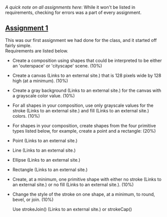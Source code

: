 _A quick note on all assignments here_: While it won't be listed in requirements, checking for errors was a part of every assignment.

## [Assignment 1](Lent.zip)
 This was our first assignment we had done for the class, and it started off fairly simple.  
 Requirements are listed below.
 
* Create a composition using shapes that could be interpreted to be either an 'outerspace' or 'cityscape' scene.  (10%)

* Create a canvas (Links to an external site.) that is 128 pixels wide by 128 high (at a minimum). (10%)

* Create a gray background (Links to an external site.) for the canvas with a grayscale color value. (10%)

* For all shapes in your composition, use only grayscale values for the stroke (Links to an external site.) and fill (Links to an external site.) colors. (10%)

* For shapes in your composition, create shapes from the four primitive types listed below, for example, create a point and a rectangle:  (20%)  
 * Point (Links to an external site.)  
 * Line (Links to an external site.)  
 * Ellipse (Links to an external site.)  
 * Rectangle (Links to an external site.)

* Create, at a minimum, one primitive shape with either no stroke (Links to an external site.) or no fill (Links to an external site.). (10%)

* Change the style of the stroke on one shape, at a minimum, to round, bevel, or join. (10%)

   Use strokeJoin() (Links to an external site.) or strokeCap()
 
